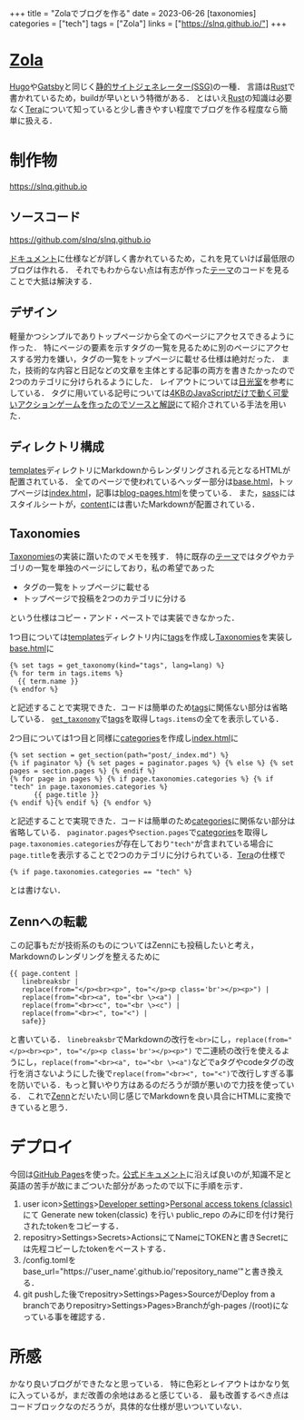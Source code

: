 +++
title = "Zolaでブログを作る"
date = 2023-06-26
[taxonomies]
categories = ["tech"]
tags = ["Zola"]
links = ["https://slnq.github.io/"]
+++

# [Zola](https://www.getzola.org)
[Hugo](https://gohugo.io/)や[Gatsby](https://www.gatsbyjs.com/)と同じく[静的サイトジェネレーター(SSG)](https://en.wikipedia.org/wiki/Static_site_generator)の一種．
言語は[Rust](https://www.rust-lang.org/ja)で書かれているため，buildが早いという特徴がある．
とはいえ[Rust](https://www.rust-lang.org/ja)の知識は必要なく[Tera](https://tera.netlify.app)について知っていると少し書きやすい程度でブログを作る程度なら簡単に扱える．

# 制作物
<https://slnq.github.io>

## ソースコード
<https://github.com/slnq/slnq.github.io>

[ドキュメント](https://www.getzola.org/documentation/getting-started/overview/)に仕様などが詳しく書かれているため，これを見ていけば最低限のブログは作れる．
それでもわからない点は有志が作った[テーマ](https://www.getzola.org/themes/)のコードを見ることで大抵は解決する．

## デザイン
軽量かつシンプルでありトップページから全てのページにアクセスできるように作った．
特にページの要素を示すタグの一覧を見るために別のページにアクセスする労力を嫌い，タグの一覧をトップページに載せる仕様は絶対だった．
また，技術的な内容と日記などの文章を主体とする記事の両方を書きたかったので2つのカテゴリに分けられるようにした．
レイアウトについては[日光室](http://saqum.com/index.html)を参考にしている．
タグに用いている記号については[4KBのJavaScriptだけで動く可愛いアクションゲームを作ったのでソースと解説](https://qiita.com/yuneco/items/444abd3f40d53ce7d078)にて紹介されている手法を用いた．

## ディレクトリ構成
[templates](https://github.com/slnq/slnq.github.io/tree/main/templates)ディレクトリにMarkdownからレンダリングされる元となるHTMLが配置されている．
全てのページで使われているヘッダー部分は[base.html](https://github.com/slnq/slnq.github.io/blob/main/templates/base.html)，トップページは[index.html](https://github.com/slnq/slnq.github.io/blob/main/templates/index.html)，記事は[blog-pages.html](https://github.com/slnq/slnq.github.io/blob/main/templates/blog-page.html)を使っている．
また，[sass](https://github.com/slnq/slnq.github.io/tree/main/sass)にはスタイルシートが，[content](https://github.com/slnq/slnq.github.io/tree/main/content)には書いたMarkdownが配置されている．

## Taxonomies
[Taxonomies](https://www.getzola.org/documentation/templates/taxonomies/)の実装に躓いたのでメモを残す．
特に既存の[テーマ](https://www.getzola.org/themes/)ではタグやカテゴリの一覧を単独のページにしており，私の希望であった
- タグの一覧をトップページに載せる
- トップページで投稿を2つのカテゴリに分ける

という仕様はコピー・アンド・ペーストでは実装できなかった．

1つ目については[templates](https://github.com/slnq/slnq.github.io/tree/main/templates)ディレクトリ内に[tags](https://github.com/slnq/slnq.github.io/tree/main/templates/tags)を作成し[Taxonomies](https://www.getzola.org/documentation/templates/taxonomies/)を実装し[base.html](https://github.com/slnq/slnq.github.io/blob/main/templates/base.html)に
```
{% set tags = get_taxonomy(kind="tags", lang=lang) %}
{% for term in tags.items %}
  {{ term.name }}
{% endfor %}
```
と記述することで実現できた．コードは簡単のため[tags](https://github.com/slnq/slnq.github.io/tree/main/templates/tags)に関係ない部分は省略している．
[`get_taxonomy`](https://www.getzola.org/documentation/templates/overview/#get-taxonomy)で[tags](https://github.com/slnq/slnq.github.io/tree/main/templates/tags)を取得し`tags.items`の全てを表示している．

2つ目については1つ目と同様に[categories](https://github.com/slnq/slnq.github.io/tree/main/templates/categories)を作成し[index.html](https://github.com/slnq/slnq.github.io/blob/main/templates/index.html)に
```
{% set section = get_section(path="post/_index.md") %}
{% if paginator %} {% set pages = paginator.pages %} {% else %} {% set pages = section.pages %} {% endif %}
{% for page in pages %} {% if page.taxonomies.categories %} {% if "tech" in page.taxonomies.categories %}
      {{ page.title }}
{% endif %}{% endif %} {% endfor %}
```
と記述することで実現できた．コードは簡単のため[categories](https://github.com/slnq/slnq.github.io/tree/main/templates/categories)に関係ない部分は省略している．
`paginator.pages`や`section.pages`で[categories](https://github.com/slnq/slnq.github.io/tree/main/templates/categories)を取得し`page.taxonomies.categories`が存在しており`"tech"`が含まれている場合に`page.title`を表示することで2つのカテゴリに分けられている．[Tera](https://tera.netlify.app)の仕様で
```
{% if page.taxonomies.categories == "tech" %}
```
とは書けない．

## Zennへの転載
この記事もだが技術系のものについてはZennにも投稿したいと考え，Markdownのレンダリングを整えるために
```
{{ page.content |
   linebreaksbr |
   replace(from="</p><br><p>", to="</p><p class='br'></p><p>") |
   replace(from="<br><a", to="<br \><a") |
   replace(from="<br><c", to="<br \><c") |
   replace(from="<br><", to="<") |
   safe}}
```
と書いている．
`linebreaksbr`でMarkdownの改行を`<br>`にし，```replace(from="</p><br><p>", to="</p><p class='br'></p><p>")```
で二連続の改行を使えるようにし，`replace(from="<br><a", to="<br \><a")`などでaタグやcodeタグの改行を消さないようにした後で`replace(from="<br><", to="<")`で改行しすぎる事を防いでいる．もっと賢いやり方はあるのだろうが頭が悪いので力技を使っている．
これで[Zenn](https://zenn.dev)とだいたい同じ感じでMarkdownを良い具合にHTMLに変換できていると思う．


# デプロイ
今回は[GitHub Pages](https://docs.github.com/ja/pages/getting-started-with-github-pages/about-github-pages)を使った｡
[公式ドキュメント](https://www.getzola.org/documentation/deployment/github-pages/)に沿えば良いのが,知識不足と英語の苦手が故にまごついた部分があったので以下に手順を示す．
1. user icon>[Settings](https://github.com/settings/profile)>[Developer setting](https://github.com/settings/apps)>[Personal access tokens (classic)](https://github.com/settings/tokens)にて Generate new token(classic) を行い public_repo のみに印を付け発行されたtokenをコピーする．
1. repositry>Settings>Secrets>ActionsにてNameにTOKENと書きSecretには先程コピーしたtokenをペーストする．
1. /config.tomlをbase_url="https://'user_name'.github.io/'repository_name'"と書き換える．
1. git pushした後でrepositry>Settings>Pages>SourceがDeploy from a branchでありrepositry>Settings>Pages>Branchがgh-pages /(root)になっている事を確認する．

# 所感
かなり良いブログができたなと思っている．
特に色彩とレイアウトはかなり気に入っているが，まだ改善の余地はあると感じている．
最も改善するべき点はコードブロックなのだろうが，具体的な仕様が思いついていない．
